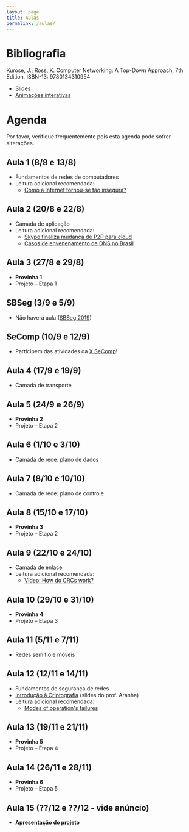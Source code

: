```yaml
---
layout: page
title: Aulas
permalink: /aulas/
---
```


# Bibliografia

Kurose, J.; Ross, K. Computer Networking: A Top-Down Approach, 7th Edition, ISBN-13: 9780134310954

 * [Slides](https://1drv.ms/f/s!AlU8gesWGe8VeyYUZqcZmeP52vY)
 * [Animações interativas](https://wps.pearsoned.com/ecs_kurose_compnetw_6/216/55463/14198702.cw/content/index.html)

# Agenda

Por favor, verifique frequentemente pois esta agenda pode sofrer alterações.

## Aula 1 (8/8 e 13/8)

 * Fundamentos de redes de computadores
 * Leitura adicional recomendada:
   * [Como a Internet tornou-se tão insegura?](https://www.washingtonpost.com/sf/business/2015/05/30/net-of-insecurity-part-1)

## Aula 2 (20/8 e 22/8)

 * Camada de aplicação
 * Leitura adicional recomendada:
   * [Skype finaliza mudança de P2P para cloud](https://arstechnica.com/information-technology/2016/07/skype-finalizes-its-move-to-the-cloud-ignores-the-elephant-in-the-room/)
   * [Casos de envenenamento de DNS no Brasil](http://blogs.ne10.uol.com.br/mundobit/2017/01/06/ataque-hacker-aos-servidores-do-uol-redireciona-paginas-do-grupo-para-sites-de-pornografia/)

## Aula 3 (27/8 e 29/8)

 * **Provinha 1**
 * Projeto – Etapa 1

## SBSeg (3/9 e 5/9)

 * Não haverá aula ([SBSeg 2019](https://sbseg2019.ime.usp.br))

## SeComp (10/9 e 12/9)

 * Participem das atividades da [X SeComp](https://secompufscar.com.br)!

## Aula 4 (17/9 e 19/9)

 * Camada de transporte

## Aula 5 (24/9 e 26/9)

 * **Provinha 2**
 * Projeto – Etapa 2

## Aula 6 (1/10 e 3/10)

 * Camada de rede: plano de dados

## Aula 7 (8/10 e 10/10)

 * Camada de rede: plano de controle

## Aula 8 (15/10 e 17/10)

 * **Provinha 3**
 * Projeto – Etapa 2

## Aula 9 (22/10 e 24/10)

 * Camada de enlace
 * Leitura adicional recomendada:
   * [Vídeo: How do CRCs work?](https://youtu.be/izG7qT0EpBw)

## Aula 10 (29/10 e 31/10)

 * **Provinha 4**
 * Projeto – Etapa 3

## Aula 11 (5/11 e 7/11)

 * Redes sem fio e móveis

## Aula 12 (12/11 e 14/11)

 * Fundamentos de segurança de redes
 * [Introdução à Criptografia](/static/introducao-criptografia.pdf) (slides do prof. Aranha)
 * Leitura adicional recomendada:
   * [Modes of operation's failures](https://raw.githubusercontent.com/corkami/pics/master/binary/CryptoModes.png)

## Aula 13 (19/11 e 21/11)

 * **Provinha 5**
 * Projeto – Etapa 4

## Aula 14 (26/11 e 28/11)

 * **Provinha 6**
 * Projeto – Etapa 5

## Aula 15 (**??**/12 e **??**/12 - vide anúncio)

 * **Apresentação do projeto**
